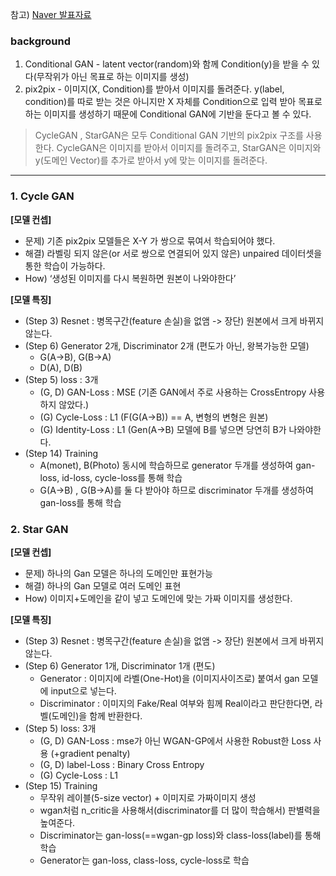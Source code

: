 
참고) [Naver 발표자료](https://www.youtube.com/watch?v=D80h0MfaspA)

### background

1. Conditional GAN - latent vector(random)와 함께 Condition(y)을 받을 수 있다(무작위가 아닌 목표로 하는 이미지를 생성)
2. pix2pix - 이미지(X, Condition)를 받아서 이미지를 돌려준다. y(label, condition)를 따로 받는 것은 아니지만 X 자체를 Condition으로 입력 받아 목표로하는 이미지를 생성하기 때문에 Conditional GAN에 기반을 둔다고 볼 수 있다.

> CycleGAN , StarGAN은 모두 Conditional GAN 기반의 pix2pix 구조를 사용한다.
CycleGAN은 이미지를 받아서 이미지를 돌려주고,
StarGAN은 이미지와 y(도메인 Vector)를 추가로 받아서 y에 맞는 이미지를 돌려준다.

---
### 1. Cycle GAN

**[모델 컨셉]**
- 문제) 기존 pix2pix 모델들은 X-Y 가 쌍으로 묶여서 학습되어야 했다.
- 해결) 라벨링 되지 않은(or 서로 쌍으로 연결되어 있지 않은) unpaired 데이터셋을 통한 학습이 가능하다.
- How) ‘생성된 이미지를 다시 복원하면 원본이 나와야한다’

**[모델 특징]**
- (Step 3) Resnet : 병목구간(feature 손실)을 없앰 -> 장단) 원본에서 크게 바뀌지 않는다.
- (Step 6) Generator 2개, Discriminator 2개 (편도가 아닌, 왕복가능한 모델)
    - G(A->B), G(B->A)
    - D(A), D(B)
- (Step 5) loss : 3개 
    - (G, D) GAN-Loss : MSE (기존 GAN에서 주로 사용하는 CrossEntropy 사용하지 않았다.)
    - (G) Cycle-Loss : L1 (F(G(A->B)) == A, 변형의 변형은 원본)
    - (G) Identity-Loss : L1 (Gen(A->B) 모델에 B를 넣으면 당연히 B가 나와야한다.
- (Step 14) Training
    - A(monet), B(Photo) 동시에 학습하므로 generator 두개를 생성하여 gan-loss, id-loss, cycle-loss를 통해 학습
    - G(A->B) , G(B->A)를 둘 다 받아야 하므로 discriminator 두개를 생성하여 gan-loss를 통해 학습


### 2. Star GAN

**[모델 컨셉]**
- 문제) 하나의 Gan 모델은 하나의 도메인만 표현가능
- 해결) 하나의 Gan 모델로 여러 도메인 표현
- How) 이미지+도메인을 같이 넣고 도메인에 맞는 가짜 이미지를 생성한다.

**[모델 특징]**
- (Step 3) Resnet : 병목구간(feature 손실)을 없앰 -> 장단) 원본에서 크게 바뀌지 않는다.
- (Step 6) Generator 1개, Discriminator 1개 (편도)
    - Generator : 이미지에 라벨(One-Hot)을 (이미지사이즈로) 붙여서 gan 모델에 input으로 넣는다.
    - Discriminator : 이미지의 Fake/Real 여부와 힘께 Real이라고 판단한다면, 라벨(도메인)을 함께 반환한다.
- (Step 5) loss: 3개
    - (G, D) GAN-Loss : mse가 아닌 WGAN-GP에서 사용한 Robust한 Loss 사용 (+gradient penalty)
    - (G, D) label-Loss : Binary Cross Entropy
    - (G) Cycle-Loss : L1
- (Step 15) Training
    - 무작위 레이블(5-size vector) + 이미지로 가짜이미지 생성
    - wgan처럼 n_critic을 사용해서(discriminator를 더 많이 학습해서) 판별력을 높여준다.
    - Discriminator는 gan-loss(==wgan-gp loss)와 class-loss(label)를 통해 학습
    - Generator는 gan-loss, class-loss,  cycle-loss로 학습
